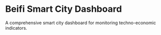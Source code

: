 # Beifi Smart City Dashboard

A comprehensive smart city dashboard for monitoring techno-economic indicators.
